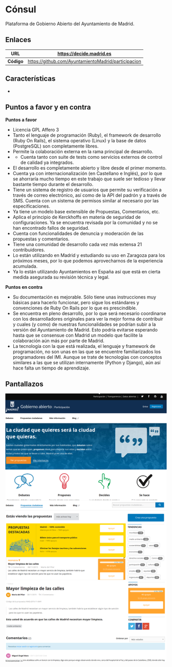 

# Cónsul

Plataforma de Gobierno Abierto del Ayuntamiento de Madrid.

## Enlaces

|**URL** | https://decide.madrid.es |
| -- | -- |
| **Código** | https://github.com/AyuntamientoMadrid/participacion |

## Características

-   

## Puntos a favor y en contra

**Puntos a favor**  

* Licencia GPL Affero 3
* Tanto el lenguaje de programación (Ruby), el framework de desarrollo (Ruby On Rails), el sistema operativo (Linux) y la base de datos (PostgreSQL) son completamente libres. 
* Permite la colaboración externa en la rama principal de desarrollo.  
* * Cuenta tanto con suite de tests como servicios externos de control de calidad ya integrados.
* El desarrollo es completamente abierto y libre desde el primer momento. 
* Cuenta ya con internacionalización (en Castellano e Inglés), por lo que se ahorraría mucho tiempo en este trabajo que suele ser tedioso y llevar bastante tiempo durante el desarrollo.
* Tiene un sistema de registro de usuarios que permite su verificación a través de correo electrónico, así como de la API del padrón y a través de SMS. Cuenta con un sistema de permisos similar al necesario por las especificaciones. 
* Ya tiene un modelo base extensible de Propuestas, Comentarios, etc. 
* Aplica el principio de Kerckhoffs en materia de seguridad de configuraciones. Ya se encuentra revisada por la comunidad y no se han encontrado fallos de seguridad. 
* Cuenta con funcionalidades de denuncia y moderación de las propuestas y comentarios. 
* Tiene una comunidad de desarrollo cada vez más extensa 21 contribuidores.
* Lo están utilizando en Madrid y estudiando su uso en Zaragoza para los próximos meses, por lo que podemos aprovecharnos de la experiencia acumulada. 
* Ya lo están utilizando Ayuntamientos en España así que está en cierta medida asegurada su revisión técnica y legal. 

**Puntos en contra**

* Su documentación es mejorable. Sólo tiene unas instrucciones muy básicas para hacerlo funcionar, pero sigue los estándares y convenciones de Ruby On Rails por lo que es prescindible.  
* Se encuentra en pleno desarrollo, por lo que será necesario coordinarse con los desarrolladores originales para ver la mejor forma de contribuir y cuales (y como) de nuestras funcionalidades se podrían subir a la versión del Ayuntamiento de Madrid. Esto podría evitarse esperando hasta que se consensue con Madrid  un modelo que facilite la colaboración aún más por parte de Madrid.
* La tecnología con la que está realizada, el lenguaje y framework de programación, no son unas en las que se encuentre familiarizados los programadores del IMI. Aunque se trate de tecnologías con conceptos similares a las que se utilizan internamente (Python y Django), aún así hace falta un tiempo de aprendizaje. 

## Pantallazos

![](consul01.png)
![](consul02.png)
![](consul03.png)
